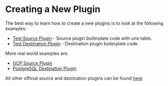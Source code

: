 # Creating a New Plugin

The best way to learn how to create a new plugins is to look at the following examples:

- [Test Source Plugin](https://github.com/cloudquery/cloudquery/tree/main/plugins/source/test) - Source plugin boilerplate code with one table.
- [Test Destination Plugin](https://github.com/cloudquery/cloudquery/tree/main/plugins/destination/test) - Destination plugin boilerplate code.

More real world examples are:
- [GCP Source Plugin](https://github.com/cloudquery/cloudquery/tree/main/plugins/source/gcp)
- [PostgreSQL Destination Plugin](https://github.com/cloudquery/cloudquery/tree/main/plugins/destination/postgresql)

All other official source and destination plugins can be found [here](https://github.com/cloudquery/cloudquery/tree/main/plugins)